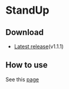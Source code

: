 # StandUp

## Download
* [Latest release](./apks/kr.ac.kaist.iclab.standup-v1.1.1-debug.apk)(v1.1.1)


## How to use
See this [page](https://docs.google.com/presentation/d/1WIrMrLpLYE8SFCe-cz-f87Y4TjB_TCkaI8Ae2W8DgB0/edit?usp=sharing)




